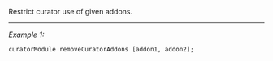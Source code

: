 Restrict curator use of given addons.


---
*Example 1:*
```sqf
curatorModule removeCuratorAddons [addon1, addon2];
```